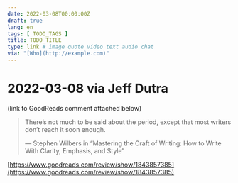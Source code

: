 ```yaml
---
date: 2022-03-08T00:00:00Z
draft: true
lang: en
tags: [ TODO_TAGS ]
title: TODO_TITLE
type: link # image quote video text audio chat
via: "[Who](http://example.com)"
---
```



# 2022-03-08 via Jeff Dutra
(link to GoodReads comment attached below)


> There’s not much to be said about the period, except that most writers don’t reach it soon enough.
> 
> — Stephen Wilbers in “Mastering the Craft of Writing: How to Write With Clarity, Emphasis, and Style”

[https://www.goodreads.com/review/show/1843857385](https://www.goodreads.com/review/show/1843857385)

